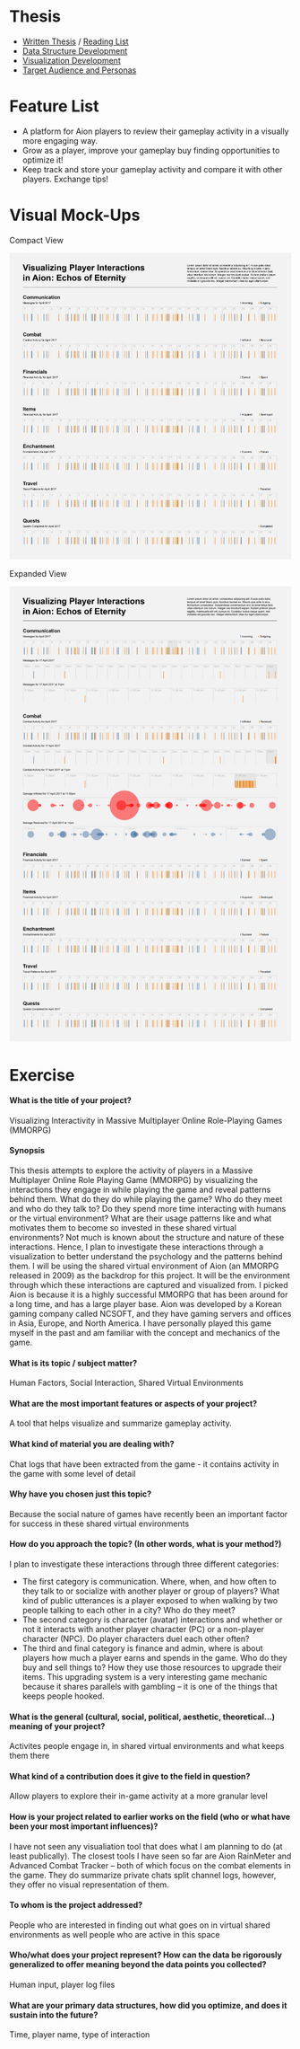 # Thesis
- [Written Thesis](/writing/thesis.md) / [Reading List](/writing/readingList.md)
- [Data Structure Development](https://github.com/neuralism/thesis/tree/master/work)
- [Visualization Development](https://neuralism.github.io/thesis/visualization/)
- [Target Audience and Personas](/thesis/writing/README.md)

# Feature List
- A platform for Aion players to review their gameplay activity in a visually more engaging way.
- Grow as a player, improve your gameplay buy finding opportunities to optimize it!
- Keep track and store your gameplay activity and compare it with other players. Exchange tips!

# Visual Mock-Ups
Compact View

![](/writing/images/concepts-170409b-01.png)

Expanded View

![](/writing/images/concepts-170409b-02.png)

# Exercise
#### What is the title of your project? 
Visualizing Interactivity in Massive Multiplayer Online Role-Playing Games (MMORPG)

#### Synopsis
This thesis attempts to explore the activity of players in a Massive Multiplayer Online Role Playing Game (MMORPG) by visualizing the interactions they engage in while playing the game and reveal patterns behind them. What do they do while playing the game? Who do they meet and who do they talk to? Do they spend more time interacting with humans or the virtual environment? What are their usage patterns like and what motivates them to become so invested in these shared virtual environments? Not much is known about the structure and nature of these interactions. Hence, I plan to investigate these interactions through a visualization to better understand the psychology and the patterns behind them. I will be using the shared virtual environment of Aion (an MMORPG released in 2009) as the backdrop for this project. It will be the environment through which these interactions are captured and visualized from. I picked Aion is because it is a highly successful MMORPG that has been around for a long time, and has a large player base. Aion was developed by a Korean gaming company called NCSOFT, and they have gaming servers and offices in Asia, Europe, and North America. I have personally played this game myself in the past and am familiar with the concept and mechanics of the game.

#### What is its topic / subject matter?
Human Factors, Social Interaction, Shared Virtual Environments

#### What are the most important features or aspects of your project? 
A tool that helps visualize and summarize gameplay activity.

#### What kind of material you are dealing with?
Chat logs that have been extracted from the game - it contains activity in the game with some level of detail

#### Why have you chosen just this topic?
Because the social nature of games have recently been an important factor for success in these shared virtual environments

#### How do you approach the topic? (In other words, what is your method?)
I plan to investigate these interactions through three different categories:
- The first category is communication. Where, when, and how often to they talk to or socialize with another player or group of players? What kind of public utterances is a player exposed to when walking by two people talking to each other in a city? Who do they meet?
- The second category is character (avatar) interactions and whether or not it interacts with another player character (PC) or a non-player character (NPC). Do player characters duel each other often?
- The third and final category is finance and admin, where is about players how much a player earns and spends in the game. Who do they buy and sell things to? How they use those resources to upgrade their items. This upgrading system is a very interesting game mechanic because it shares parallels with gambling – it is one of the things that keeps people hooked.

#### What is the general (cultural, social, political, aesthetic, theoretical...) meaning of your project?
Activites people engage in, in shared virtual environments and what keeps them there

#### What kind of a contribution does it give to the field in question?
Allow players to explore their in-game activity at a more granular level

#### How is your project related to earlier works on the field (who or what have been your most important influences)?
I have not seen any visualiation tool that does what I am planning to do (at least publically). The closest tools I have seen so far are Aion RainMeter and Advanced Combat Tracker – both of which focus on the combat elements in the game. They do summarize private chats split channel logs, however, they offer no visual representation of them.

#### To whom is the project addressed?
People who are interested in finding out what goes on in virtual shared environments as well people who are active in this space

#### Who/what does your project represent? How can the data be rigorously generalized to offer meaning beyond the data points you collected?
Human input, player log files

#### What are your primary data structures, how did you optimize, and does it sustain into the future?
Time, player name, type of interaction